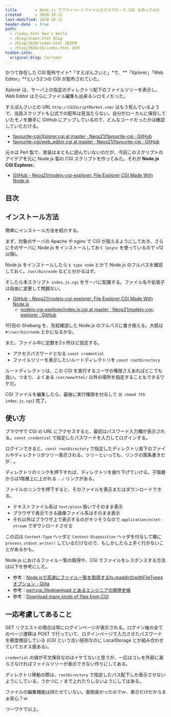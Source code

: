 ```yaml
---
title        : Node.js でプライベートファイルエクスプローラ CGI を作ってみた
created      : 2020-10-12
last-modified: 2020-10-12
header-date  : true
path:
  - /index.html Neo's World
  - /blog/index.html Blog
  - /blog/2020/index.html 2020年
  - /blog/2020/10/index.html 10月
hidden-info:
  original-blog: Corredor
---
```


かつて存在した CGI 配布サイト*「すえぽんさいと」*で、**「Xplorer」「Web Editor」**という2つの CGI が配布されていた。

Xplorer は、サーバ上の指定のディレクトリ配下のファイルツリーを表示し、Web Editor はさらにファイル編集も出来るシロモノだった。

すえぽんさいとの URL `http://CGIScriptMarket.com/` はもう死んでいるようで、当該スクリプトも公式での配布は見当たらない。自分がローカルに保存していたモノを勝手に GitHub にアップしているので、どんなコードだったかは確認していただける。

- [favourite-cgi/Xplorer.cgi at master · Neos21/favourite-cgi · GitHub](https://github.com/Neos21/favourite-cgi/blob/master/xplorer/Xplorer.cgi)
- [favourite-cgi/web_editor.cgi at master · Neos21/favourite-cgi · GitHub](https://github.com/Neos21/favourite-cgi/blob/master/web%20editor/web_editor.cgi)

元々は Perl 製で、実装はまともに読んでいないのだが、今回このスクリプトのアイデアを元に Node.js 製の CGI スクリプトを作ってみた。それが **Node.js CGI Explorer**。

- [GitHub - Neos21/nodejs-cgi-explorer: File Explorer CGI Made With Node.js](https://github.com/Neos21/nodejs-cgi-explorer)

## 目次

## インストール方法

簡単にインストール方法を紹介する。

まず、対象のサーバの Apache や nginx で CGI が扱えるようにしておき、さらにそのサーバに Node.js をインストールしておく (`async` を使っているので v12 以降)。

Node.js をインストールしたら `$ type node` とかで Node.js のフルパスを確認しておく。`/usr/bin/node` などと分かるはず。

そしたら本スクリプト `index.js.cgi` をサーバに配置する。ファイル名や拡張子は自由に変更して問題ない。

- [GitHub - Neos21/nodejs-cgi-explorer: File Explorer CGI Made With Node.js](https://github.com/Neos21/nodejs-cgi-explorer)
  - [nodejs-cgi-explorer/index.js.cgi at master · Neos21/nodejs-cgi-explorer · GitHub](https://github.com/Neos21/nodejs-cgi-explorer/blob/master/index.js.cgi)

1行目の Shebang を、先程確認した Node.js のフルパスに書き換える。大抵は `#!/usr/bin/node` とかになるかな。

また、ファイル中に定数を2ヶ所ほど設定する。

- アクセスパスワードとなる `const credential`
- ファイルツリーを表示したいルートディレクトリを `const rootDirectory`

ルートディレクトリは、この CGI を実行するユーザの権限さえあればどこでも良い。つまり、よくある `/var/www/html/` 以外の場所を指定することもできるワケだ。

CGI ファイルを編集したら、最後に実行権限を付与して (`$ chmod 755 index.js.cgi`) 完了。

## 使い方

ブラウザで CGI の URL にアクセスすると、最初はパスワード入力欄が表示される。`const credential` で指定したパスワードを入力してログインする。

ログインできると、`const rootDirectory` で指定したディレクトリ直下のファイルやディレクトリがツリー表示される。ツリーといっても、リンクの箇条書きだが…。

ディレクトリのリンクを押下すれば、ディレクトリを掘り下げていける。子階層からは1階層上に上がれる `../` リンクがある。

ファイルのリンクを押下すると、そのファイルを表示またはダウンロードできる。

- テキストファイル系は `text/plain` 扱いでそのまま表示
- ブラウザで表示できる画像ファイル系はそのまま表示
- それ以外はブラウザ上で表示するのがキツそうなので `application/octet-stream` でダウンロードさせる

この辺は `Content-Type` ヘッダと `Content-Disposition` ヘッダを付与して雑に `process.stdout.write()` しているだけなので、もしかしたら上手く行かないことがあるかも。

Node.js におけるファイル一覧の取得や、CGI でファイルをレスポンスする方法は以下を参考にした。

- 参考：[Node.jsで高速にファイル一覧を取得するfs.readdirのwithFileTypesオプション - Qiita](https://qiita.com/shisama/items/affb219514eb1166198e)
- 参考：[perl:cgi_filedownload とあるエンジニアの闇歴史帳](https://tech.katsubemakito.net/perl/cgi_filedownload)
- 参考：[Download many kinds of files from CGI](http://cms.phys.s.u-tokyo.ac.jp/~naoki/CIPINTRO/CCGI/download.html)

## 一応考慮してあること

GET リクエストの場合は常にログインページが表示される。ログイン後の全てのページ遷移は POST で行っていて、ログインページで入力させたパスワードを都度検証している (CGI という古い技術なのに LocalStorage とか組み合わせていてカオス感ある)。

`credential` の値が平文保存なのはイケてないと思うが、一応はコレを外部に漏らさなければファイルツリーが表示できない作りにしてある。

ディレクトリ移動の際は、`rootDirectory` で指定したパス配下しか表示させないようにしている。うかつに `/` まで上れたりしないようにしてはある。

ファイルの編集機能は持たせていない。面倒臭かったのでｗ．表示だけだからまぁ安心？ｗ

つーワケで以上。
